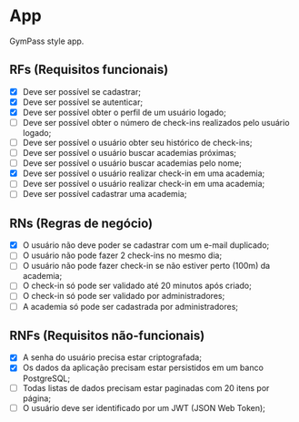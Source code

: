# App

GymPass style app.

## RFs (Requisitos funcionais)

  - [x] Deve ser possível se cadastrar;
  - [x] Deve ser possível se autenticar;
  - [x] Deve ser possível obter o perfil de um usuário logado;
  - [ ] Deve ser possível obter o número de check-ins realizados pelo usuário logado;
  - [ ] Deve ser possível o usuário obter seu histórico de check-ins;
  - [ ] Deve ser possível o usuário buscar academias próximas;
  - [ ] Deve ser possível o usuário buscar academias pelo nome;
  - [x] Deve ser possível o usuário realizar check-in em uma academia;
  - [ ] Deve ser possível o usuário realizar check-in em uma academia;
  - [ ] Deve ser possível cadastrar uma academia;

## RNs (Regras de negócio)

  - [x] O usuário não deve poder se cadastrar com um e-mail duplicado;
  - [ ] O usuário não pode fazer 2 check-ins no mesmo dia;
  - [ ] O usuário não pode fazer check-in se não estiver perto (100m) da academia;
  - [ ] O check-in só pode ser validado até 20 minutos após criado;
  - [ ] O check-in só pode ser validado por administradores;
  - [ ] A academia só pode ser cadastrada por administradores;

## RNFs (Requisitos não-funcionais)

  - [x] A senha do usuário precisa estar criptografada;
  - [x] Os dados da aplicação precisam estar persistidos em um banco PostgreSQL;
  - [ ] Todas listas de dados precisam estar paginadas com 20 itens por página;
  - [ ] O usuário deve ser identificado por um JWT (JSON Web Token);